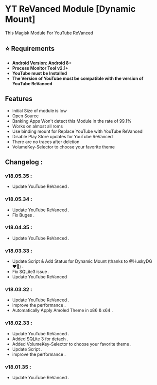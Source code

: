 # YT ReVanced Module [Dynamic Mount]
This Magisk Module For YouTube ReVanced

## ⭐ Requirements
- **Android Version: Android 8+**
- **Process Monitor Tool v2.1+**
- **YouTube must be Installed**
- **The Version of YouTube must be compatible with the version of YouTube ReVanced**
## Features
- Initial Size of module is low
- Open Source
- Banking Apps Won't detect this Module in the rate of 99.1%
- Works on almost all roms
- Use binding mount for Replace YouTube with YouTube ReVanced
- Disable Play Store updates for YouTube ReVanced 
- There are no traces after deletion
- VolumeKey-Selector to choose your favorite theme

## Changelog :
### v18.05.35 :
- Update YouTube ReVanced .
### v18.05.34 :
- Update YouTube ReVanced .
- Fix Buges .
### v18.04.35 :
- Update YouTube ReVanced .
### v18.03.33 :
- Update Script & Add Status for Dynamic Mount (thanks to @HuskyDG ❤️‍🔥) .
- Fix SQLite3 issue .
- Update YouTube ReVanced
### v18.03.32 :
- Update YouTube ReVanced .
- improve the performance .
- Automatically Apply Amoled Theme in x86 & x64 .
### v18.02.33 :
- Update YouTube ReVanced .
- Added SQLite 3 for detach .
- Added VolumeKey-Selector to choose your favorite theme .
- Update Script .
- improve the performance .
### v18.01.35 :
- Update YouTube ReVanced .
